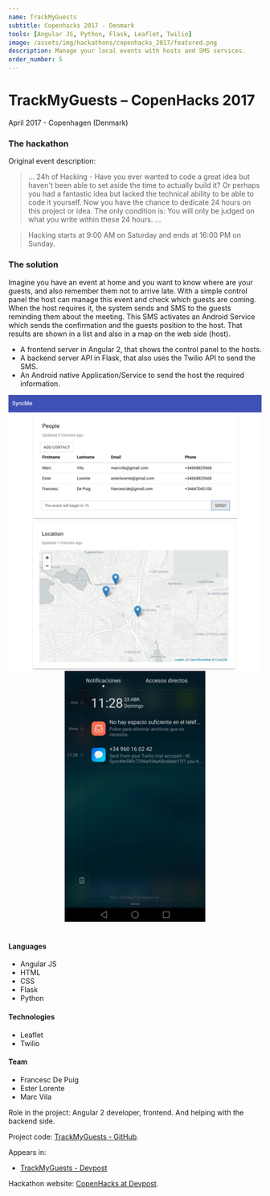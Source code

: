 ```yaml
---
name: TrackMyGuests
subtitle: Copenhacks 2017 - Denmark
tools: [Angular JS, Python, Flask, Leaflet, Twilio]
image: /assets/img/hackathons/copenhacks_2017/featured.png
description: Manage your local events with hosts and SMS services.
order_number: 5
---
```


# TrackMyGuests – CopenHacks 2017

April 2017 - Copenhagen (Denmark)

### The hackathon

Original event description:

> ... 24h of Hacking - Have you ever wanted to code a great idea but haven't been able to set aside
> the time to actually build it? Or perhaps you had a fantastic idea but lacked the technical ability
> to be able to code it yourself. Now you have the chance to dedicate 24 hours on this project or idea.
> The only condition is: You will only be judged on what you write within these 24 hours. ...

> Hacking starts at 9:00 AM on Saturday and ends at 16:00 PM on Sunday.

### The solution

Imagine you have an event at home and you want to know where are your guests, and also remember them
not to arrive late. With a simple control panel the host can manage this event and check which guests
are coming. When the host requires it, the system sends and SMS to the guests reminding them about the
meeting. This SMS activates an Android Service which sends the confirmation and the guests position to
the host. That results are shown in a list and also in a map on the web side (host).

- A frontend server in Angular 2, that shows the control panel to the hosts.
- A backend server API in Flask, that also uses the Twilio API to send the SMS.
- An Android native Application/Service to send the host the required information.

<img src="/assets/img/hackathons/copenhacks_2017/screen1.png" width="800"/>
<br>

<div style="text-align: center;">
<img style="margin: 0 !important; float: left" src="/assets/img/hackathons/copenhacks_2017/screen2.png" width="500"/>
<img style="margin: 0 !important; display: inline" src="/assets/img/hackathons/copenhacks_2017/screen3.jpg" width="280"/>
</div>
<br>

#### Languages

- Angular JS
- HTML
- CSS
- Flask
- Python

#### Technologies

- Leaflet
- Twilio

#### Team

- Francesc De Puig
- Ester Lorente
- Marc Vila

Role in the project: Angular 2 developer, frontend. And helping with the backend side.

Project code: [TrackMyGuests - GitHub](https://github.com/elorenteg/copenhacks17).

Appears in:

- [TrackMyGuests - Devpost](https://devpost.com/software/trackmyguests/)

Hackathon website: [CopenHacks at Devpost](https://copenhacks.devpost.com/).
